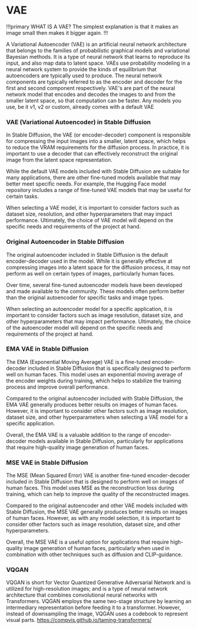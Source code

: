 # VAE

!!!primary WHAT IS A VAE? The simplest explanation is that it makes an image small then makes it bigger again. !!!

A Variational Autoencoder (VAE) is an artificial neural network architecture that belongs to the families of probabilistic graphical models and variational Bayesian methods. It is a type of neural network that learns to reproduce its input, and also map data to latent space. VAEs use probability modeling in a neural network system to provide the kinds of equilibrium that autoencoders are typically used to produce. The neural network components are typically referred to as the encoder and decoder for the first and second component respectively. VAE's are part of the neural network model that encodes and decodes the images to and from the smaller latent space, so that computation can be faster. Any models you use, be it v1, v2 or custom, already comes with a default VAE

### VAE (Variational Autoencoder) in Stable Diffusion

In Stable Diffusion, the VAE (or encoder-decoder) component is responsible for compressing the input images into a smaller, latent space, which helps to reduce the VRAM requirements for the diffusion process. In practice, it is important to use a decoder that can effectively reconstruct the original image from the latent space representation.

While the default VAE models included with Stable Diffusion are suitable for many applications, there are other fine-tuned models available that may better meet specific needs. For example, the Hugging Face model repository includes a range of fine-tuned VAE models that may be useful for certain tasks.

When selecting a VAE model, it is important to consider factors such as dataset size, resolution, and other hyperparameters that may impact performance. Ultimately, the choice of VAE model will depend on the specific needs and requirements of the project at hand.

### Original Autoencoder in Stable Diffusion

The original autoencoder included in Stable Diffusion is the default encoder-decoder used in the model. While it is generally effective at compressing images into a latent space for the diffusion process, it may not perform as well on certain types of images, particularly human faces.

Over time, several fine-tuned autoencoder models have been developed and made available to the community. These models often perform better than the original autoencoder for specific tasks and image types.

When selecting an autoencoder model for a specific application, it is important to consider factors such as image resolution, dataset size, and other hyperparameters that may impact performance. Ultimately, the choice of the autoencoder model will depend on the specific needs and requirements of the project at hand.

### EMA VAE in Stable Diffusion

The EMA (Exponential Moving Average) VAE is a fine-tuned encoder-decoder included in Stable Diffusion that is specifically designed to perform well on human faces. This model uses an exponential moving average of the encoder weights during training, which helps to stabilize the training process and improve overall performance.

Compared to the original autoencoder included with Stable Diffusion, the EMA VAE generally produces better results on images of human faces. However, it is important to consider other factors such as image resolution, dataset size, and other hyperparameters when selecting a VAE model for a specific application.

Overall, the EMA VAE is a valuable addition to the range of encoder-decoder models available in Stable Diffusion, particularly for applications that require high-quality image generation of human faces.

### MSE VAE in Stable Diffusion

The MSE (Mean Squared Error) VAE is another fine-tuned encoder-decoder included in Stable Diffusion that is designed to perform well on images of human faces. This model uses MSE as the reconstruction loss during training, which can help to improve the quality of the reconstructed images.

Compared to the original autoencoder and other VAE models included with Stable Diffusion, the MSE VAE generally produces better results on images of human faces. However, as with any model selection, it is important to consider other factors such as image resolution, dataset size, and other hyperparameters.

Overall, the MSE VAE is a useful option for applications that require high-quality image generation of human faces, particularly when used in combination with other techniques such as diffusion and CLIP-guidance.

### VQGAN

VQGAN is short for Vector Quantized Generative Adversarial Network and is utilized for high-resolution images; and is a type of neural network architecture that combines convolutional neural networks with Transformers. VQGAN employs the same two-stage structure by learning an intermediary representation before feeding it to a transformer. However, instead of downsampling the image, VQGAN uses a codebook to represent visual parts. https://compvis.github.io/taming-transformers/
